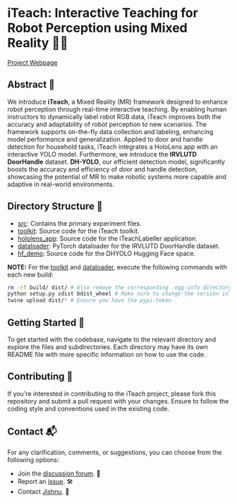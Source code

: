 # iTeach: Interactive Teaching for Robot Perception using Mixed Reality 🤖🌐

[Project Webpage](https://irvlutd.github.io/iTeach/)

## Abstract 📝

We introduce **iTeach**, a Mixed Reality (MR) framework designed to enhance robot perception through real-time interactive teaching. By enabling human instructors to dynamically label robot RGB data, iTeach improves both the accuracy and adaptability of robot perception to new scenarios. The framework supports on-the-fly data collection and labeling, enhancing model performance and generalization. Applied to door and handle detection for household tasks, iTeach integrates a HoloLens app with an interactive YOLO model. Furthermore, we introduce the **IRVLUTD DoorHandle** dataset. **DH-YOLO**, our efficient detection model, significantly boosts the accuracy and efficiency of door and handle detection, showcasing the potential of MR to make robotic systems more capable and adaptive in real-world environments.

## Directory Structure 📁

* [src](./src): Contains the primary experiment files.
* [toolkit](./toolkit): Source code for the iTeach toolkit.
* [hololens_app](./hololens_app): Source code for the iTeachLabeller application.
* [dataloader](./dataloader): PyTorch dataloader for the IRVLUTD DoorHandle dataset.
* [hf_demo](./hf_demo): Source code for the DHYOLO Hugging Face space.

**NOTE:** For the [toolkit](./toolkit) and [dataloader](./dataloader), execute the following commands with each new build:
```sh
rm -rf build/ dist/ # Also remove the corresponding .egg-info directory
python setup.py sdist bdist_wheel # Make sure to change the version in setup.py before running this
twine upload dist/* # Ensure you have the pypi-token
```

## Getting Started 🚀

To get started with the codebase, navigate to the relevant directory and explore the files and subdirectories. Each directory may have its own README file with more specific information on how to use the code.

## Contributing 🤝

If you're interested in contributing to the iTeach project, please fork this repository and submit a pull request with your changes. Ensure to follow the coding style and conventions used in the existing code.

## Contact 📬

For any clarification, comments, or suggestions, you can choose from the following options:

- Join the [discussion forum](https://github.com/IRVLUTD/iTeach/discussions). 💬
- Report an [issue](https://github.com/IRVLUTD/iTeach/issues). 🛠️
- Contact [Jishnu](https://jishnujayakumar.github.io/). 📧
